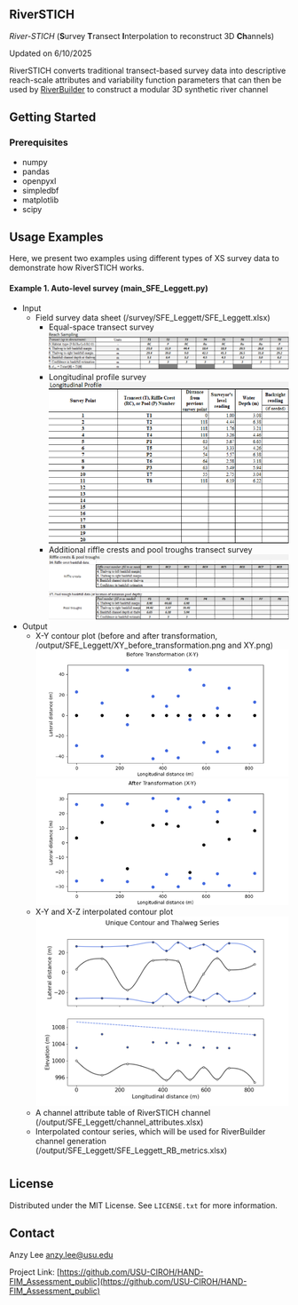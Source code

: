 ## RiverSTICH

_River-STICH_ (**S**urvey **T**ransect **I**nterpolation to reconstruct 3D **Ch**annels)

Updated on 6/10/2025

RiverSTICH converts traditional transect-based survey data into descriptive reach-scale attributes and variability function parameters that can then be used by [RiverBuilder](https://github.com/Pasternack-Lab/RiverBuilder) to construct a modular 3D synthetic river channel 


<!-- GETTING STARTED -->
## Getting Started

### Prerequisites

* numpy
* pandas
* openpyxl
* simpledbf
* matplotlib
* scipy

<!-- USAGE EXAMPLES -->
## Usage Examples

Here, we present two examples using different types of XS survey data to demonstrate how RiverSTICH works.

#### Example 1. Auto-level survey (main_SFE_Leggett.py)

- Input
    - Field survey data sheet (/survey/SFE_Leggett/SFE_Leggett.xlsx)
        - Equal-space transect survey
![Figure 1.](/survey/SFE_Leggett/survey1.png)
        - Longitudinal profile survey
![Figure 2.](/survey/SFE_Leggett/survey2.png)
        - Additional riffle crests and pool troughs transect survey
![Figure 3.](/survey/SFE_Leggett/survey3.png)
- Output
    - X-Y contour plot (before and after transformation, /output/SFE_Leggett/XY_before_transformation.png and XY.png)
![Figure 4. X-Y contour plot, before transformation](/output/SFE_Leggett/XY_before_transformation.png) 
![Figure 5. X-Y contour plot, after transformation](/output/SFE_Leggett/XY.png)
    - X-Y and X-Z interpolated contour plot 
![Figure 6. X-Y and X-Z interpolated contour plot](/output/SFE_Leggett/XYZ_contours.png)
    - A channel attribute table of RiverSTICH channel (/output/SFE_Leggett/channel_attributes.xlsx)
    - Interpolated contour series, which will be used for RiverBuilder channel generation (/output/SFE_Leggett/SFE_Leggett_RB_metrics.xlsx)

# <!-- ![output3](/codes/SFE_Leggett_hand_param_calc/HAND_BM/SRCs_extended.png) -->

<!---
<p align="center" width="100%">
<img width="50%" src="/SFE_Leggett_hand_param_calc/HAND_BM/SRCs_extended.png" alt="output3">
</p>
-->


<!-- LICENSE -->
## License

Distributed under the MIT License. See `LICENSE.txt` for more information.



<!-- CONTACT -->
## Contact

Anzy Lee anzy.lee@usu.edu

Project Link: [https://github.com/USU-CIROH/HAND-FIM_Assessment_public](https://github.com/USU-CIROH/HAND-FIM_Assessment_public)


<!-- ACKNOWLEDGMENTS 
## Acknowledgments


<p align="right">(<a href="#readme-top">back to top</a>)</p>

